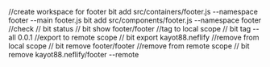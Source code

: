//create workspace for footer
          bit add src/containers/footer.js --namespace footer --main footer.js
          bit add src/components/footer.js --namespace footer 
//check 
          // bit status
          // bit show footer/footer
//tag to local scope
          // bit tag --all 0.0.1
//export to remote scope
          // bit export kayot88.neflify 
//remove from local scope
          // bit remove footer/footer
//remove from remote scope
          // bit remove kayot88.neflify/footer --remote